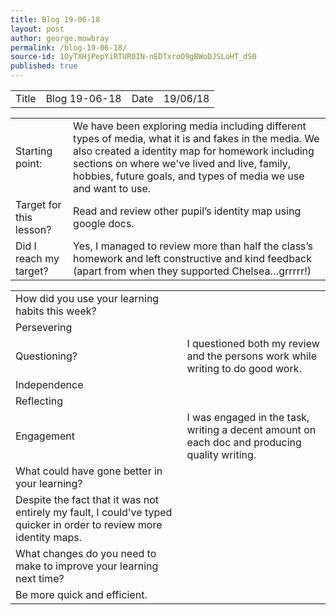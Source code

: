 ```yaml
---
title: Blog 19-06-18
layout: post
author: george.mowbray
permalink: /blog-19-06-18/
source-id: 1OyTXHjPepYiRTUR0IN-nEDTxroO9gBWoDJSLoHT_dS0
published: true
---
```

<table>
  <tr>
    <td>Title</td>
    <td>Blog 19-06-18</td>
    <td>Date</td>
    <td>19/06/18</td>
  </tr>
</table>


<table>
  <tr>
    <td>Starting point:</td>
    <td>We have been exploring media including different types of media, what it is and fakes in the media. We also created a identity map for homework including sections on where we've lived and live, family, hobbies, future goals, and types of media we use and want to use.</td>
  </tr>
  <tr>
    <td>Target for this lesson?</td>
    <td>Read and review other pupil’s identity map using google docs.</td>
  </tr>
  <tr>
    <td>Did I reach my target? </td>
    <td>Yes, I managed to review more than half the class’s homework and left constructive and kind feedback (apart from when they supported Chelsea…grrrrr!)</td>
  </tr>
</table>


<table>
  <tr>
    <td>How did you use your learning habits this week?</td>
    <td></td>
  </tr>
  <tr>
    <td>Persevering</td>
    <td></td>
  </tr>
  <tr>
    <td>Questioning?</td>
    <td>I questioned both my review and the persons work while writing to do good work.</td>
  </tr>
  <tr>
    <td>Independence</td>
    <td></td>
  </tr>
  <tr>
    <td>Reflecting</td>
    <td></td>
  </tr>
  <tr>
    <td>Engagement</td>
    <td>I was engaged in the task, writing a decent amount on each doc and producing quality writing.</td>
  </tr>
  <tr>
    <td>What could have gone better in your learning?</td>
    <td></td>
  </tr>
  <tr>
    <td>Despite the fact that it was not entirely my fault, I could've typed quicker in order to review more identity maps.</td>
    <td></td>
  </tr>
  <tr>
    <td>What changes do you need to make to improve your learning next time?</td>
    <td></td>
  </tr>
  <tr>
    <td>Be more quick and efficient.</td>
    <td></td>
  </tr>
</table>


